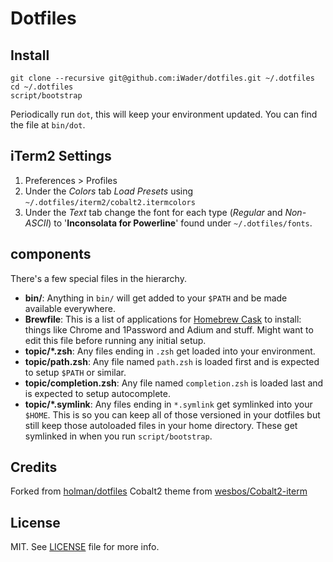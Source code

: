 # Dotfiles

## Install

```
git clone --recursive git@github.com:iWader/dotfiles.git ~/.dotfiles
cd ~/.dotfiles
script/bootstrap
```

Periodically run `dot`, this will keep your environment updated. You can find the file at `bin/dot`.

## iTerm2 Settings

1. Preferences > Profiles
2. Under the *Colors* tab *Load Presets* using `~/.dotfiles/iterm2/cobalt2.itermcolors`
3. Under the *Text* tab change the font for each type (*Regular* and *Non-ASCII*) to '**Inconsolata for Powerline**' found under `~/.dotfiles/fonts`.

## components

There's a few special files in the hierarchy.

- **bin/**: Anything in `bin/` will get added to your `$PATH` and be made
  available everywhere.
- **Brewfile**: This is a list of applications for [Homebrew Cask](http://caskroom.io) to install: things like Chrome and 1Password and Adium and stuff. Might want to edit this file before running any initial setup.
- **topic/\*.zsh**: Any files ending in `.zsh` get loaded into your
  environment.
- **topic/path.zsh**: Any file named `path.zsh` is loaded first and is
  expected to setup `$PATH` or similar.
- **topic/completion.zsh**: Any file named `completion.zsh` is loaded
  last and is expected to setup autocomplete.
- **topic/\*.symlink**: Any files ending in `*.symlink` get symlinked into
  your `$HOME`. This is so you can keep all of those versioned in your dotfiles
  but still keep those autoloaded files in your home directory. These get
  symlinked in when you run `script/bootstrap`.

## Credits

Forked from [holman/dotfiles][fork]
Cobalt2 theme from [wesbos/Cobalt2-iterm][theme]

## License

MIT. See [LICENSE][license] file for more info.

[fork]: https://github.com/holman/dotfiles
[theme]: https://github.com/wesbos/Cobalt2-iterm
[license]: LICENSE
